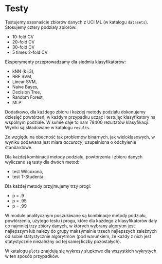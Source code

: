 # Testy

Testujemy szesnaście zbiorów danych z UCI ML (w katalogu `datasets`). Stosujemy cztery podziały zbiorów:

- 10-fold CV
- 20-fold CV
- 30-fold CV
- 5 times 2-fold CV

Eksperymenty przeprowadzamy dla siedmiu klasyfikatorów:

- kNN (k=3),
- RBF SVM,
- Linear SVM,
- Naive Bayes,
- Decision Tree,
- Random Forest,
- MLP

Dodatkowo, dla każdego zbioru i każdej metody podziału dokonujemy dziesięć powtórzeń, w każdym przypadku ucząc i testując klasyfikatory na wspólnym podziale. W sumie daje to nam 78400 rezultatów klasyfikacji. Wyniki są składowane w katalogu `results`.

Ze względu na obecność tak problemów binarnych, jak wieloklasowych, w wyniku podawana jest miara *accuracy*, uzupełniona o odchylenie standardowe.

Dla każdej kombinacji metody podziału, powtórzenia i zbioru danych wyliczane są testy dla dwóch metod:

- test Wilcoxona,
- test T-Studenta.

Dla każdej metody przyjmujemy trzy progi:

- p = .9
- p = .95
- p = .99

W module analitycznym poszukiwane są kombinacje metody podziału, powtórzenia, użytego testu i progu, które dla każdego z klasyfikatorów dały co najmniej trzy zbiory danych, w których wybrany algorytm jest najlepszym lub należy do grupy maksymalnie trzech najlepszych zależnych od sobie statystycznie algorytmów (pod warunkiem, że każdy z nich jest statystycznie niezależny od tej samej liczby pozostałych).

W katalogu `plots` znajdują się wykresy słupkowe dla wszystkich wykrytych w ten sposób przypadków.
